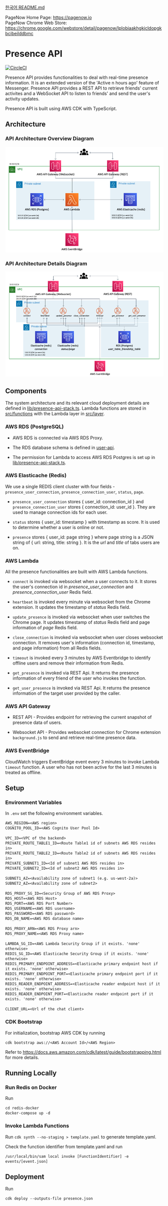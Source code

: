 [한국어 README.md](./README_KO.md)

PageNow Home Page: https://pagenow.io <br/>
PageNow Chrome Web Store: https://chrome.google.com/webstore/detail/pagenow/lplobiaakhgkjcldopgkbcibeilddbmc

# Presence API

[![CircleCI](https://circleci.com/gh/PageNow/presence-api/tree/main.svg?style=svg&circle-token=5e7032cef952ec6e36876b894bff5d81afc0d643)](https://circleci.com/gh/PageNow/presence-api/tree/main)

Presence API provides functionalities to deal with real-time presence information. It is an extended version of the 'Active n hours ago' feature of Messenger. Presence API provides a REST API to retrieve friends' current activites and a WebSocket API to listen to friends' and send the user's activity updates.

Presence API is built using AWS CDK with TypeScript.

## Architecture

### API Architecture Overview Diagram

![presence_api_overview](./images/presence_api_overview.png)

### API Architecture Details Diagram

![presence_api_details](./images/presence_api_details.png)

## Components

The system architecture and its relevant cloud deployment details are defined in [lib/presence-api-stack.ts](./lib/presence-api-stack.ts). Lambda functions are stored in [src/functions](./src/functions/) with the Lambda layer in [src/layer](./src/layer/).

### AWS RDS (PostgreSQL)

* AWS RDS is connected via AWS RDS Proxy.

* The RDS database schema is defined in [user-api](https://github.com/PageNow/user-api).

* The permission for Lambda to access AWS RDS Postgres is set up in [lib/presence-api-stack.ts](./lib/presence-api-stack.ts).

### AWS Elasticache (Redis)

We use a single REDIS client cluster with four fields - `presence_user_connection`, `presence_connection_user`, `status`, `page`.

* `presence_user_connection` stores { user_id: connection_id } and `presence_connection_user` stores { connection_id: user_id }. They are used to manage connection ids for each user.

* `status` stores { user_id: timestamp } with timestamp as score. It is used to determine whether a user is online or not.

* `presence` stores { user_id: page string } where page string is a JSON string of { url: string, title: string }. It is the _url_ and _title_ of tabs users are on.

### AWS Lambda

All the presence functionalities are built with AWS Lambda functions.

* `connect` is invoked via websocket when a user connects to it. It stores the user's connection id in *presence_user_connection* and *presence_connection_user* Redis field.

* `heartbeat` is invoked every minute via websocket from the Chrome extension. It updates the timestamp of _status_ Redis field.

* `update_presence` is invoked via websocket when user switches the Chrome page. It updates timestamp of *status* Redis field and page information of *page* Redis field.

* `close_connection` is invoked via websocket when user closes websocket connection. It removes user's information (connection id, timestamp, and page information) from all Redis fields. 

* `timeout` is invoked every 3 minutes by AWS Eventbridge to identify offline users and remove their information from Redis.

* `get_presence` is invoked via REST Api. It returns the presence information of every friend of the user who invokes the function.

* `get_user_presence` is invoked via REST Api. It returns the presence information of the target user provided by the caller.

### AWS API Gateway

* REST API - Provides endpoint for retrieving the current snapshot of presence data of users.

* Websocket API - Provides websocket connection for Chrome extension `background.js` to send and retrieve real-time presence data.

### AWS EventBridge

CloudWatch triggers EventBridge event every 3 minutes to invoke Lambda `timeout` function. A user who has not been active for the last 3 minutes is treated as offline.

## Setup

### Environment Variables

In `.env` set the following environment variables.
```
AWS_REGION=<AWS region>
COGNITO_POOL_ID=<AWS Cognito User Pool Id>

VPC_ID=<VPC of the backend>
PRIVATE_ROUTE_TABLE1_ID=<Route Table1 id of subnets AWS RDS resides in>
PRIVATE_ROUTE_TABLE2_ID=<Route Table2 id of subnets AWS RDS resides in>
PRIVATE_SUBNET1_ID=<Id of subnet1 AWS RDS resides in>
PRIVATE_SUBNET2_ID=<Id of subnet2 AWS RDS resides in>

SUBNET1_AZ=<Availability zone of subnet1 (e.g. us-west-2a)>
SUBNET2_AZ=<Availability zone of subnet2>

RDS_PROXY_SG_ID=<Security Group of AWS RDS Proxy>
RDS_HOST=<AWS RDS Host>
RDS_PORT=<AWS RDS Port Number>
RDS_USERNAME=<AWS RDS username>
RDS_PASSWORD=<AWS RDS password>
RDS_DB_NAME=<AWS RDS database name>

RDS_PROXY_ARN=<AWS RDS Proxy arn>
RDS_PROXY_NAME=<AWS RDS Proxy name>

LAMBDA_SG_ID=<AWS Lambda Security Group if it exists. 'none' otherwise>
REDIS_SG_ID=<AWS Elasticache Security Group if it exists. 'none' otherwise>
REDIS_PRIMARY_ENDPOINT_ADDRESS=<Elasticache primary endpoint host if it exists. 'none' otherwise>
REDIS_PRIMARY_ENDPOINT_PORT=<Elasticache primary endpoint port if it exists. 'none' otherwise>
REDIS_READER_ENDPOINT_ADDRESS=<Elasticache reader endpoint host if it exists. 'none' otherwise>
REDIS_READER_ENDPOINT_PORT=<Elasticache reader endpoint port if it exists. 'none' otherwise>

CLIENT_URL=<Url of the chat client>
```

### CDK Bootstrap

For initialization, bootstrap AWS CDK by running
```shell
cdk bootstrap aws://<AWS Account Id>/<AWS Region>
```
Refer to https://docs.aws.amazon.com/cdk/latest/guide/bootstrapping.html for more details.

## Running Locally

### Run Redis on Docker

Run
```shell
cd redis-docker
docker-compose up -d
```

### Invoke Lambda Functions

Run ```cdk synth --no-staging > template.yaml``` to generate template.yaml.

Check the function identifier from template.yaml and run
```shell
/usr/local/bin/sam local invoke [FunctionIdentifier] -e events/[event.json]
```

## Deployment

Run
```shell
cdk deploy --outputs-file presence.json
```
